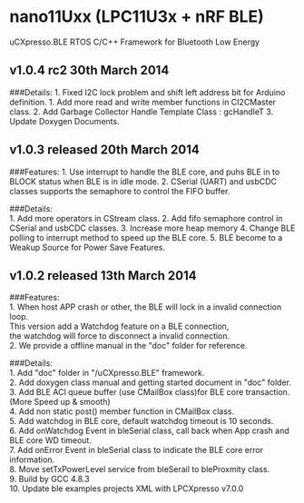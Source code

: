nano11Uxx (LPC11U3x + nRF BLE)
===============================

uCXpresso.BLE RTOS C/C++ Framework for Bluetooth Low Energy

v1.0.4 rc2 30th March 2014
--------------------------------
###Details:
	1. Fixed I2C lock problem and shift left address bit for Arduino definition.
	1. Add more read and write member functions in CI2CMaster class.
	2. Add Garbage Collector Handle Template Class : gcHandleT<CType>
	3. Update Doxygen Documents.


v1.0.3 released 20th March 2014
--------------------------------	
###Features:
	1. Use interrupt to handle the BLE core, and puhs BLE in to BLOCK status when BLE is in idle mode.
	2. CSerial (UART) and usbCDC classes supports the semaphore to control the FIFO buffer.

###Details:<br/>
	1. Add more operators in CStream class.
	2. Add fifo semaphore control in CSerial and usbCDC classes.
	3. Increase more heap memory
	4. Change BLE polling to interrupt method to speed up the BLE core.
	5. BLE become to a Weakup Source for Power Save Features.


v1.0.2 released 13th March 2014
--------------------------------
###Features:<br/>
	1. When host APP crash or other, the BLE will lock in a invalid connection loop.<br/>
	   This version add a Watchdog feature on a BLE connection, <br/>
	   the watchdog will force to disconnect a invalid connection.<br/>
	2. We provide a offline manual in the "doc" folder for reference.<br/>
	
###Details:<br/>
	1. Add "doc" folder in "/uCXpresso.BLE" framework.<br/>
	2. Add doxygen class manual and getting started document in "doc" folder.<br/>
    3. Add BLE ACI queue buffer (use CMailBox class)for BLE core transaction. (More Speed up & smooth)<br/>
    4. Add non static post() member function in CMailBox class.<br/>
    5. Add watchdog in BLE core, default watchdog timeout is 10 seconds.<br/>
    6. Add onWatchdog Event in bleSerial class, call back when App crash and BLE core WD timeout.<br/>
    7. Add onError Event in bleSerial class to indicate the BLE core error information.<br/>
    8. Move setTxPowerLevel service from bleSerail to bleProxmity class.<br/>
    9. Build by GCC 4.8.3 <br/>
	10. Update ble examples projects XML with LPCXpresso v7.0.0 <br/>
